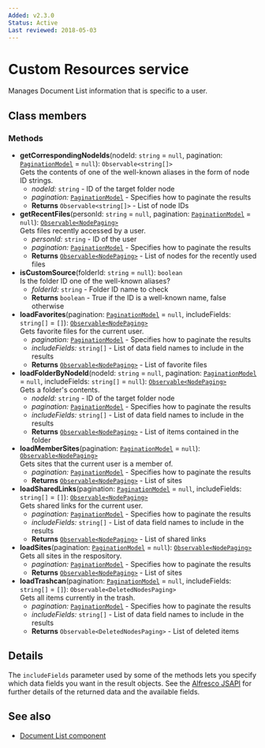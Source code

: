 ```yaml
---
Added: v2.3.0
Status: Active
Last reviewed: 2018-05-03
---
```


# Custom Resources service

Manages Document List information that is specific to a user.

## Class members

### Methods

-   **getCorrespondingNodeIds**(nodeId: `string` = `null`, pagination: [`PaginationModel`](../../lib/core/models/pagination.model.ts) = `null`): `Observable<string[]>`<br/>
    Gets the contents of one of the well-known aliases in the form of node ID strings.
    -   _nodeId:_ `string`  - ID of the target folder node
    -   _pagination:_ [`PaginationModel`](../../lib/core/models/pagination.model.ts)  - Specifies how to paginate the results
    -   **Returns** `Observable<string[]>` - List of node IDs
-   **getRecentFiles**(personId: `string` = `null`, pagination: [`PaginationModel`](../../lib/core/models/pagination.model.ts) = `null`): [`Observable<NodePaging>`](../../lib/content-services/document-list/models/document-library.model.ts)<br/>
    Gets files recently accessed by a user.
    -   _personId:_ `string`  - ID of the user
    -   _pagination:_ [`PaginationModel`](../../lib/core/models/pagination.model.ts)  - Specifies how to paginate the results
    -   **Returns** [`Observable<NodePaging>`](../../lib/content-services/document-list/models/document-library.model.ts) - List of nodes for the recently used files
-   **isCustomSource**(folderId: `string` = `null`): `boolean`<br/>
    Is the folder ID one of the well-known aliases?
    -   _folderId:_ `string`  - Folder ID name to check
    -   **Returns** `boolean` - True if the ID is a well-known name, false otherwise
-   **loadFavorites**(pagination: [`PaginationModel`](../../lib/core/models/pagination.model.ts) = `null`, includeFields: `string[]` = `[]`): [`Observable<NodePaging>`](../../lib/content-services/document-list/models/document-library.model.ts)<br/>
    Gets favorite files for the current user.
    -   _pagination:_ [`PaginationModel`](../../lib/core/models/pagination.model.ts)  - Specifies how to paginate the results
    -   _includeFields:_ `string[]`  - List of data field names to include in the results
    -   **Returns** [`Observable<NodePaging>`](../../lib/content-services/document-list/models/document-library.model.ts) - List of favorite files
-   **loadFolderByNodeId**(nodeId: `string` = `null`, pagination: [`PaginationModel`](../../lib/core/models/pagination.model.ts) = `null`, includeFields: `string[]` = `null`): [`Observable<NodePaging>`](../../lib/content-services/document-list/models/document-library.model.ts)<br/>
    Gets a folder's contents.
    -   _nodeId:_ `string`  - ID of the target folder node
    -   _pagination:_ [`PaginationModel`](../../lib/core/models/pagination.model.ts)  - Specifies how to paginate the results
    -   _includeFields:_ `string[]`  - List of data field names to include in the results
    -   **Returns** [`Observable<NodePaging>`](../../lib/content-services/document-list/models/document-library.model.ts) - List of items contained in the folder
-   **loadMemberSites**(pagination: [`PaginationModel`](../../lib/core/models/pagination.model.ts) = `null`): [`Observable<NodePaging>`](../../lib/content-services/document-list/models/document-library.model.ts)<br/>
    Gets sites that the current user is a member of.
    -   _pagination:_ [`PaginationModel`](../../lib/core/models/pagination.model.ts)  - Specifies how to paginate the results
    -   **Returns** [`Observable<NodePaging>`](../../lib/content-services/document-list/models/document-library.model.ts) - List of sites
-   **loadSharedLinks**(pagination: [`PaginationModel`](../../lib/core/models/pagination.model.ts) = `null`, includeFields: `string[]` = `[]`): [`Observable<NodePaging>`](../../lib/content-services/document-list/models/document-library.model.ts)<br/>
    Gets shared links for the current user.
    -   _pagination:_ [`PaginationModel`](../../lib/core/models/pagination.model.ts)  - Specifies how to paginate the results
    -   _includeFields:_ `string[]`  - List of data field names to include in the results
    -   **Returns** [`Observable<NodePaging>`](../../lib/content-services/document-list/models/document-library.model.ts) - List of shared links
-   **loadSites**(pagination: [`PaginationModel`](../../lib/core/models/pagination.model.ts) = `null`): [`Observable<NodePaging>`](../../lib/content-services/document-list/models/document-library.model.ts)<br/>
    Gets all sites in the respository.
    -   _pagination:_ [`PaginationModel`](../../lib/core/models/pagination.model.ts)  - Specifies how to paginate the results
    -   **Returns** [`Observable<NodePaging>`](../../lib/content-services/document-list/models/document-library.model.ts) - List of sites
-   **loadTrashcan**(pagination: [`PaginationModel`](../../lib/core/models/pagination.model.ts) = `null`, includeFields: `string[]` = `[]`): `Observable<DeletedNodesPaging>`<br/>
    Gets all items currently in the trash.
    -   _pagination:_ [`PaginationModel`](../../lib/core/models/pagination.model.ts)  - Specifies how to paginate the results
    -   _includeFields:_ `string[]`  - List of data field names to include in the results
    -   **Returns** `Observable<DeletedNodesPaging>` - List of deleted items

## Details

The `includeFields` parameter used by some of the methods lets you specify which data fields
you want in the result objects. See the
[Alfresco JSAPI](https://github.com/Alfresco/alfresco-js-api/blob/master/src/alfresco-core-rest-api/docs/SharedlinksApi.md#findSharedLinks)
for further details of the returned data and the available fields.

## See also

-   [Document List component](document-list.component.md)

